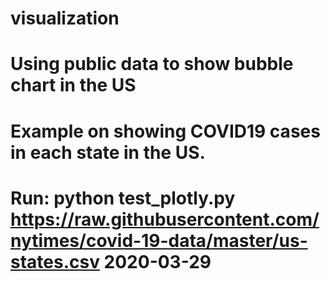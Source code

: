 # visualization
# Using public data to show bubble chart in the US
# Example on showing COVID19 cases in each state in the US.
# Run: python test_plotly.py https://raw.githubusercontent.com/nytimes/covid-19-data/master/us-states.csv 2020-03-29
